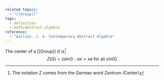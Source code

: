 ```yaml
---
related topics:
  - "[[Group]]"
tags:
  - definition
  - math/abstract_algebra
reference:
  - "Gallian, J. A. Contemporary Abstract Algebra"
---
```

The center of a [[Group]] $G$ is[^1]$$Z(G) = \{a in G: ax=xa \text{ for all }x in G \}$$
[^1]: The notation Z comes from the German word _Zentrum_ (Center)
